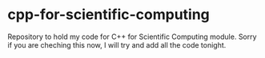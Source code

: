 # cpp-for-scientific-computing
Repository to hold my code for C++ for Scientific Computing module. Sorry if you are cheching this now, I will try and add all the code tonight.
